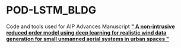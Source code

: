 # POD-LSTM_BLDG

Code and tools used for AIP Advances Manuscript [**" A non-intrusive reduced order model using deep learning for realistic wind data generation for small unmanned aerial systems in urban spaces "**](https://doi.org/10.1063/5.0098835)


